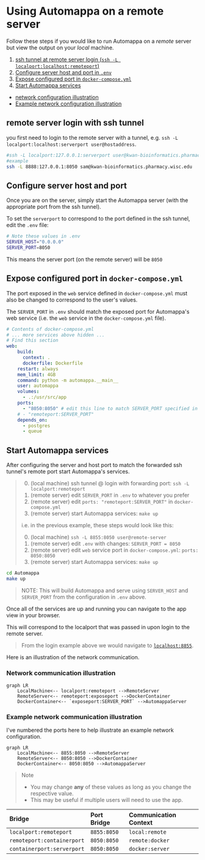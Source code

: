 # Using Automappa on a remote server

Follow these steps if you would like to run Automappa on a *remote* server
but view the output on your *local* machine.

1. [ssh tunnel at remote server login (`ssh -L localport:localhost:remoteport`)](#remote-server-login-with-ssh-tunnel)
2. [Configure server host and port in `.env`](#configure-server-host-and-port)
3. [Expose configured port in `docker-compose.yml`](#expose-configured-port-in-docker-composeyml)
4. [Start Automappa services](#start-automappa-services)

- [network configuration illustration](#network-communication-illustration)
- [Example network configuration illustration](#example-network-communication-illustration)

## remote server login with ssh tunnel

you first need to login to the remote server with a tunnel, e.g. `ssh -L localport:localhost:serverport user@hostaddress`.

```bash
#ssh -L localport:127.0.0.1:serverport user@kwan-bioinformatics.pharmacy.wisc.edu
#example
ssh -L 8888:127.0.0.1:8050 sam@kwan-bioinformatics.pharmacy.wisc.edu
```

## Configure server host and port

Once you are on the server, simply start the Automappa server (with the appropriate port from the ssh tunnel).

To set the `serverport` to correspond to the port defined in the ssh tunnel, edit the `.env` file:

```bash
# Note these values in .env
SERVER_HOST="0.0.0.0"
SERVER_PORT=8050
```

This means the server port (on the remote server) will be `8050`

## Expose configured port in `docker-compose.yml`

The port exposed in the `web` service defined in `docker-compose.yml` must also be changed to correspond to the user's values.

The `SERVER_PORT` in `.env` should match the exposed port for Automappa's web service
(i.e. the `web` service in the `docker-compose.yml` file).

```yaml
# Contents of docker-compose.yml
# ... more services above hidden ...
# Find this section
web:
    build:
      context: .
      dockerfile: Dockerfile
    restart: always
    mem_limit: 4GB
    command: python -m automappa.__main__
    user: automappa
    volumes:
      - .:/usr/src/app
    ports:
      - "8050:8050" # edit this line to match SERVER_PORT specified in .env
    # - "remoteport:SERVER_PORT"
    depends_on:
      - postgres
      - queue
```

## Start Automappa services

After configuring the server and host port to match the forwarded ssh tunnel's remote port
start Automappa's services.

> 0. (local machine) ssh tunnel @ login with forwarding port: `ssh -L localport:remoteport`
> 1. (remote server) edit `SERVER_PORT` in `.env` to whatever you prefer
> 2. (remote server) edit `ports: "remoteport:SERVER_PORT"` in `docker-compose.yml`
> 3. (remote server) start Automappa services: `make up`
>
>i.e. in the previous example, these steps would look like this:
>
> 0. (local machine) `ssh -L 8855:8050 user@remote-server`
> 1. (remote server) edit `.env` with changes: `SERVER_PORT = 8050`
> 2. (remote server) edit `web` service port in `docker-compose.yml`: `ports: 8050:8050`
> 3. (remote server) start Automappa services: `make up`

```bash
cd Automappa
make up
```

>NOTE: This will build Automappa and serve using `SERVER_HOST` and `SERVER_PORT` from the configuration in `.env` above.

Once all of the services are up and running you can navigate to the app view in your browser.

This will correspond to the localport that was passed in upon login to the remote server.

> From the login example above we would navigate to [`localhost:8855`](https://localhost:8855).

Here is an illustration of the network communication.

### Network communication illustration

```mermaid
graph LR
    LocalMachine<-- localport:remoteport -->RemoteServer
    RemoteServer<-- remoteport:exposeport -->DockerContainer
    DockerContainer<-- `exposeport:SERVER_PORT` -->AutomappaServer
```

### Example network communication illustration

I've numbered the ports here to help illustrate an example network configuration.

```mermaid
graph LR
    LocalMachine<-- 8855:8050 -->RemoteServer
    RemoteServer<-- 8050:8050 -->DockerContainer
    DockerContainer<-- 8050:8050 -->AutomappaServer
```

> Note
>
> - You may change **any** of these values as long as you change the respective value.
> - This may be useful if multiple users will need to use the app.

| Bridge | Port Bridge | Communication Context |
| :------------- | :------------- | :------------- |
| `localport:remoteport` | `8855:8050` | `local:remote` |
| `remoteport:containerport` | `8050:8050` | `remote:docker` |
| `containerport:serverport` | `8050:8050` | `docker:server` |
